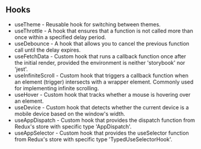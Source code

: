 ## Hooks

- useTheme - Reusable hook for switching between themes.
- useThrottle - A hook that ensures that a function is not called more than once within a specified delay period.
- useDebounce - A hook that allows you to cancel the previous function call until the delay expires.
- useFetchData - Custom hook that runs a callback function once after the initial render, provided the environment is neither 'storybook' nor 'jest'.
- useInfiniteScroll - Custom hook that triggers a callback function when an element (trigger) intersects with a wrapper element. Commonly used for implementing infinite scrolling.
- useHover - Custom hook that tracks whether a mouse is hovering over an element.
- useDevice - Custom hook that detects whether the current device is a mobile device based on the window's width.
- useAppDispatch - Custom hook that provides the dispatch function from Redux's store with specific type 'AppDispatch'.
- useAppSelector - Custom hook that provides the useSelector function from Redux's store with specific type 'TypedUseSelectorHook<RootState>'.